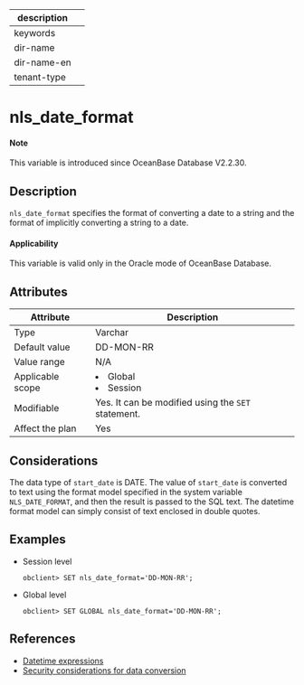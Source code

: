 |description||
|---|---|
|keywords||
|dir-name||
|dir-name-en||
|tenant-type||

# nls_date_format

<main id="notice" type='explain'>
  <h4>Note</h4>
  <p>This variable is introduced since OceanBase Database V2.2.30.</p>
</main>

## Description

`nls_date_format` specifies the format of converting a date to a string and the format of implicitly converting a string to a date.

<main id="notice">
  <h4>Applicability</h4>
  <p>This variable is valid only in the Oracle mode of OceanBase Database.</p>
</main>

## Attributes

| **Attribute** | **Description** |
|---------|------------------------------------------------------------------------------------------------------------|
| Type | Varchar |
| Default value | DD-MON-RR |
| Value range | N/A |
| Applicable scope | <li> Global   <li> Session |
| Modifiable | Yes. It can be modified using the `SET` statement. |
| Affect the plan | Yes |

## Considerations

The data type of `start_date` is DATE. The value of `start_date` is converted to text using the format model specified in the system variable `NLS_DATE_FORMAT`, and then the result is passed to the SQL text. The datetime format model can simply consist of text enclosed in double quotes.

## Examples

* Session level

  ```shell
  obclient> SET nls_date_format='DD-MON-RR';
  ```

* Global level

  ```shell
  obclient> SET GLOBAL nls_date_format='DD-MON-RR';
  ```

## References

* [Datetime expressions](../../../../700.reference/500.sql-reference/100.sql-syntax/300.common-tenant-of-oracle-mode/600.expression-of-oracle-mode/700.date-and-time-expressions-of-oracle-mode.md)
* [Security considerations for data conversion](../../../../700.reference/500.sql-reference/100.sql-syntax/300.common-tenant-of-oracle-mode/300.basic-elements-of-oracle-mode/200.data-type-comparison-rules-of-oracle-mode/700.security-considerations-for-data-conversion-of-oracle-mode.md)